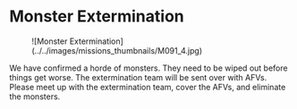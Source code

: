 # Monster Extermination

<figure markdown>
  ![Monster Extermination](../../images/missions_thumbnails/M091_4.jpg)
</figure>

We have confirmed a horde of monsters. They need to be wiped out before things get worse. The extermination team will be sent over with AFVs.
Please meet up with the extermination team, cover the AFVs, and eliminate the monsters.
